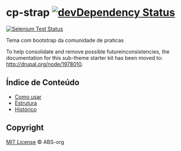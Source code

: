 cp-strap [![devDependency Status](https://david-dm.org/ABS-org/cdp_strap/dev-status.png)](https://david-dm.org/ABS-org/cdp_strap#info=devDependencies)
=========
[![Selenium Test Status](https://saucelabs.com/browser-matrix/danieltorres.svg)](https://saucelabs.com/u/danieltorres)

Tema com bootstrap da comunidade de praticas

To help consolidate and remove possible futureinconsistencies, the
documentation for this sub-theme starter kit has been moved to:
http://drupal.org/node/1978010.

## Índice de Conteúdo

 - [Como usar](#como-usar)
 - [Estrutura](#estrutura)
 - [Histórico](#histórico)

## Copyright
[MIT License](LICENSE) © ABS-org
